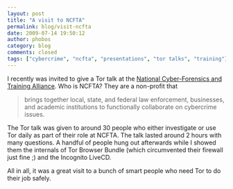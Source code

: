 ```yaml
---
layout: post
title: "A visit to NCFTA"
permalink: blog/visit-ncfta
date: 2009-07-14 19:50:12
author: phobos
category: blog
comments: closed
tags: ["cybercrime", "ncfta", "presentations", "tor talks", "training"]
---
```


I recently was invited to give a Tor talk at the [National Cyber-Forensics and Training Alliance](http://www.ncfta.net/default2.asp). Who is NCFTA? They are a non-profit that  

> brings together local, state, and federal law enforcement, businesses, and academic institutions to functionally collaborate on cybercrime issues.

The Tor talk was given to around 30 people who either investigate or use Tor daily as part of their role at NCFTA. The talk lasted around 2 hours with many questions. A handful of people hung out afterwards while I showed them the internals of Tor Browser Bundle (which circumvented their firewall just fine ;) and the Incognito LiveCD.

All in all, it was a great visit to a bunch of smart people who need Tor to do their job safely.
